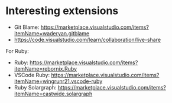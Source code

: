 # Interesting extensions

* Git Blame: https://marketplace.visualstudio.com/items?itemName=waderyan.gitblame
* https://code.visualstudio.com/learn/collaboration/live-share

For Ruby:
* Ruby: https://marketplace.visualstudio.com/items?itemName=rebornix.Ruby
* VSCode Ruby: https://marketplace.visualstudio.com/items?itemName=wingrunr21.vscode-ruby
* Ruby Solargraph: https://marketplace.visualstudio.com/items?itemName=castwide.solargraph
